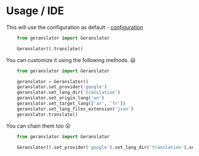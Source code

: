 # Usage / IDE
This will use the configuration as default - [configuration](/configuration)
```python
    from geranslator import Geranslator

    Geranslator().translate()
```

You can customize it using the following methods. 😃
```python
    from geranslator import Geranslator

    geranslator = Geranslator()
    geranslator.set_provider('google')
    geranslator.set_lang_dir('translation')
    geranslator.set_origin_lang('en')
    geranslator.set_target_lang(['ar', 'fr'])
    geranslator.set_lang_files_extension('json')
    geranslator.translate()
```
You can chain them too 😮
```python
    from geranslator import Geranslator

    Geranslator().set_provider('google').set_lang_dir('translation').set_origin_lang('en').set_target_lang(['ar', 'fr']).set_lang_files_extension('json').translate()
```
